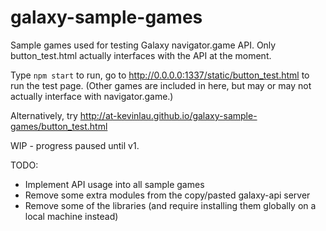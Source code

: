 # galaxy-sample-games

Sample games used for testing Galaxy navigator.game API. Only button_test.html actually interfaces with the API at the moment.

Type ``npm start`` to run, go to http://0.0.0.0:1337/static/button_test.html to run the test page. (Other games are included in here, but may or may not actually interface with navigator.game.)

Alternatively, try http://at-kevinlau.github.io/galaxy-sample-games/button_test.html

WIP - progress paused until v1.

TODO:
* Implement API usage into all sample games
* Remove some extra modules from the copy/pasted galaxy-api server
* Remove some of the libraries (and require installing them globally on a local machine instead)
